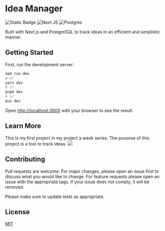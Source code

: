 # Idea Manager

![Static Badge](https://img.shields.io/badge/any_ideas-you_like-green) ![Next JS](https://img.shields.io/badge/Next-black?style=for-the-badge&logo=next.js&logoColor=white) ![Postgres](https://img.shields.io/badge/postgres-%23316192.svg?style=for-the-badge&logo=postgresql&logoColor=white)

Built with Next.js and PostgreSQL to track ideas in an efficient and simplistic manner.

## Getting Started

First, run the development server:

```bash
npm run dev
# or
yarn dev
# or
pnpm dev
# or
bun dev
```

Open [http://localhost:3000](http://localhost:3000) with your browser to see the result.

## Learn More

This is my first project in my project a week series. The purpose of this project is a tool to track ideas.
![](https://ibb.co/JK5wfd2)

## Contributing

Pull requests are welcome. For major changes, please open an issue first
to discuss what you would like to change. For feature requests please open an issue with the appropriate tags. If your issue does not comply, it will be removed.

Please make sure to update tests as appropriate.

## License

[MIT](https://choosealicense.com/licenses/mit/)

